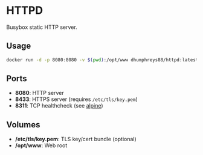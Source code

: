 # HTTPD

Busybox static HTTP server.

## Usage

```bash
docker run -d -p 8080:8080 -v $(pwd):/opt/www dhumphreys88/httpd:latest
```

## Ports

- __8080__: HTTP server
- __8433__: HTTPS server (requires `/etc/tls/key.pem`)
- __8311__: TCP healthcheck (see [alpine](../alpine/))

## Volumes

- __/etc/tls/key.pem__: TLS key/cert bundle (optional)
- __/opt/www__: Web root
